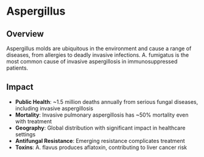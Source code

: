 # Aspergillus

## Overview

Aspergillus molds are ubiquitous in the environment and cause a range of diseases, from allergies to deadly invasive infections. A. fumigatus is the most common cause of invasive aspergillosis in immunosuppressed patients.

## Impact

- **Public Health**: ~1.5 million deaths annually from serious fungal diseases, including invasive aspergillosis
- **Mortality**: Invasive pulmonary aspergillosis has ~50% mortality even with treatment
- **Geography**: Global distribution with significant impact in healthcare settings
- **Antifungal Resistance**: Emerging resistance complicates treatment
- **Toxins**: A. flavus produces aflatoxin, contributing to liver cancer risk
